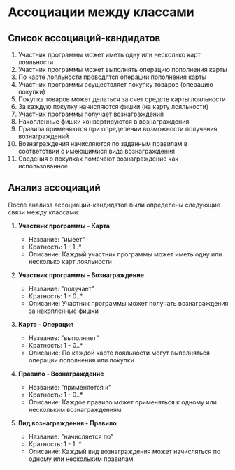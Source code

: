 # Ассоциации между классами

## Список ассоциаций-кандидатов

1. Участник программы может иметь одну или несколько карт лояльности
2. Участник программы может выполнять операцию пополнения карты
3. По карте лояльности проводятся операции пополнения карты
4. Участник программы осуществляет покупку товаров (операцию покупки)
5. Покупка товаров может делаться за счет средств карты лояльности
6. За каждую покупку начисляются фишки (на карту лояльности)
7. Участник программы получает вознаграждения
8. Накопленные фишки конвертируются в вознаграждения
9. Правила применяются при определении возможности получения вознаграждений
10. Вознаграждения начисляются по заданным правилам в соответствии с имеющимися вида вознаграждения
11. Сведения о покупках помечают вознаграждение как использованное

## Анализ ассоциаций

После анализа ассоциаций-кандидатов были определены следующие связи между классами:

1. **Участник программы - Карта**
    - Название: "имеет"
    - Кратность: 1 - 1..*
    - Описание: Каждый участник программы может иметь одну или несколько карт лояльности

2. **Участник программы - Вознаграждение**
    - Название: "получает"
    - Кратность: 1 - 0..*
    - Описание: Участник программы может получать вознаграждения за накопленные фишки

3. **Карта - Операция**
    - Название: "выполняет"
    - Кратность: 1 - 0..*
    - Описание: По каждой карте лояльности могут выполняться операции пополнения или покупки

4. **Правило - Вознаграждение**
    - Название: "применяется к"
    - Кратность: 1 - 0..*
    - Описание: Каждое правило может применяться к одному или нескольким вознаграждениям

5. **Вид вознаграждения - Правило**
    - Название: "начисляется по"
    - Кратность: 1 - 1..*
    - Описание: Каждый вид вознаграждения может начисляться по одному или нескольким правилам 